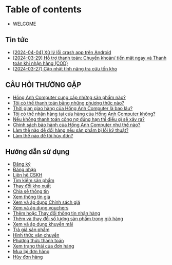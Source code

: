# Table of contents

* [WELCOME](README.md)

## Tin tức

* [\[2024-04-04\] Xử lý lỗi crash app trên Android](tin-tuc/2024-04-04-xu-ly-loi-crash-app-tren-android.md)
* [\[2024-03-29\] Hỗ trợ thanh toán: Chuyển khoản/ tiền mặt ngay và Thanh toán khi nhận hàng (COD)](tin-tuc/2024-03-29-ho-tro-thanh-toan-chuyen-khoan-tien-mat-ngay-va-thanh-toan-khi-nhan-hang-cod.md)
* [\[2024-03-27\] Cập nhật tính năng tra cứu tồn kho](tin-tuc/2024-03-27-cap-nhat-tinh-nang-tra-cuu-ton-kho.md)

## CÂU HỎI THƯỜNG GẶP <a href="#cau-hoi-thuong-gap" id="cau-hoi-thuong-gap"></a>

* [Hồng Anh Computer cung cấp những sản phẩm nào?](cau-hoi-thuong-gap/hong-anh-computer-cung-cap-nhung-san-pham-nao.md)
* [Tôi có thể thanh toán bằng những phương thức nào?](cau-hoi-thuong-gap/toi-co-the-thanh-toan-bang-nhung-phuong-thuc-nao.md)
* [Thời gian giao hàng của Hồng Anh Computer là bao lâu?](cau-hoi-thuong-gap/thoi-gian-giao-hang-cua-hong-anh-computer-la-bao-lau.md)
* [Tôi có thể nhận hàng tại cửa hàng của Hồng Anh Computer không?](cau-hoi-thuong-gap/toi-co-the-nhan-hang-tai-cua-hang-cua-hong-anh-computer-khong.md)
* [Nếu không thanh toán công nợ đúng hạn thì điều gì sẽ xảy ra?](cau-hoi-thuong-gap/neu-khong-thanh-toan-cong-no-dung-han-thi-dieu-gi-se-xay-ra.md)
* [Chính sách bảo hành của Hồng Anh Computer như thế nào?](cau-hoi-thuong-gap/chinh-sach-bao-hanh-cua-hong-anh-computer-nhu-the-nao.md)
* [Làm thế nào để đổi hàng nếu sản phẩm bị lỗi kỹ thuật?](cau-hoi-thuong-gap/lam-the-nao-de-doi-hang-neu-san-pham-bi-loi-ky-thuat.md)
* [Làm thế nào để tôi hủy đơn?](cau-hoi-thuong-gap/lam-the-nao-de-toi-huy-don.md)

## Hướng dẫn sử dụng

* [Đăng ký](huong-dan-su-dung/dang-ky.md)
* [Đăng nhập](huong-dan-su-dung/dang-nhap.md)
* [Liên hệ CSKH](huong-dan-su-dung/lien-he-cskh.md)
* [Tìm kiếm sản phẩm](huong-dan-su-dung/tim-kiem-san-pham.md)
* [Thay đổi kho xuất](huong-dan-su-dung/thay-doi-kho-xuat.md)
* [Chia sẻ thông tin](huong-dan-su-dung/chia-se-thong-tin.md)
* [Xem thông tin giá](huong-dan-su-dung/xem-thong-tin-gia.md)
* [Xem và áp dụng Chính sách giá](huong-dan-su-dung/xem-va-ap-dung-chinh-sach-gia.md)
* [Xem và áp dụng vouchers](huong-dan-su-dung/xem-va-ap-dung-vouchers.md)
* [Thêm hoặc Thay đổi thông tin nhận hàng](huong-dan-su-dung/them-hoac-thay-doi-thong-tin-nhan-hang.md)
* [Thêm và thay đổi số lượng sản phẩm trong giỏ hàng](huong-dan-su-dung/them-va-thay-doi-so-luong-san-pham-trong-gio-hang.md)
* [Xem và áp dụng khuyến mãi](huong-dan-su-dung/xem-va-ap-dung-khuyen-mai.md)
* [Trả giá sản phẩm](huong-dan-su-dung/tra-gia-san-pham.md)
* [Hình thức vận chuyển](huong-dan-su-dung/hinh-thuc-van-chuyen.md)
* [Phương thức thanh toán](huong-dan-su-dung/phuong-thuc-thanh-toan.md)
* [Xem trạng thái của đơn hàng](huong-dan-su-dung/xem-trang-thai-cua-don-hang.md)
* [Mua lại đơn hàng](huong-dan-su-dung/mua-lai-don-hang.md)
* [Hủy đơn hàng](huong-dan-su-dung/huy-don-hang.md)
